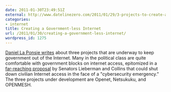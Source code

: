 ```yaml
---
date: 2011-01-30T23:49:51Z
external: http://www.datelinezero.com/2011/01/29/3-projects-to-create-a-government-less-internet-and-why-its-needed/
categories:
- internet
title: Creating a Government-less Internet
url: /2011/01/30/creating-a-government-less-internet/
wordpress_id: 1275
---
```


<a href="http://www.datelinezero.com/2011/01/29/3-projects-to-create-a-government-less-internet-and-why-its-needed/">Daniel La Ponsie writes</a> about three projects that are underway to keep government out of the Internet. Many in the political class are quite comfortable with government blocks on internet access, epitomized in a <a href="http://www.wired.com/dangerroom/2010/06/lieberman-bill-gives-feds-emergency-powers-to-secure-civilian-net/">far-reaching proposal</a> by Senators Lieberman and Collins that could shut down civilian Internet access in the face of a "cybersecurity emergency." The three projects under development are Openet, Netsukuku, and OPENMESH.
